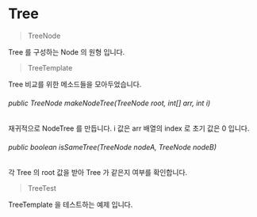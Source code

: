 # Tree
  
> TreeNode

Tree 를 구성하는 Node 의 원형 입니다.

> TreeTemplate

Tree 비교를 위한 메소드들을 모아두었습니다.
 
###### public TreeNode makeNodeTree(TreeNode root, int[] arr, int i) 
재귀적으로 NodeTree 를 만듭니다. i 값은 arr 배열의 index 로 초기 값은 0 입니다.  

###### public boolean isSameTree(TreeNode nodeA, TreeNode nodeB)
각 Tree 의 root 값을 받아 Tree 가 같은지 여부를 확인합니다.

> TreeTest

TreeTemplate 을 테스트하는 예제 입니다.